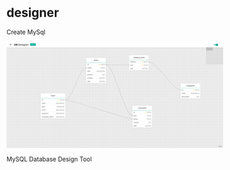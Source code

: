 # designer

Create MySql

<img src="https://raw.githubusercontent.com/whidrubeld/designer/master/screenshots/preview.png" width="500">

MySQL Database Design Tool